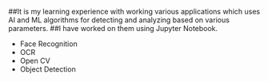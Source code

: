 ##It is my learning experience  with working  various applications which uses AI and ML algorithms for detecting and analyzing based on various parameters.
##I have worked on them using Jupyter Notebook.
* Face Recognition
* OCR
* Open CV
* Object Detection

